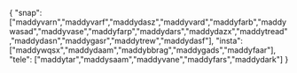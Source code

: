 {
  "snap":  ["maddyvarn","maddyvarf","maddydasz","maddyvard","maddyfarb","maddywasad","maddyvase","maddyfarp","maddydars","maddydazx","maddytread","maddydasn","maddygasr","maddytrew","maddydasf"],
  "insta": ["maddywqsx","maddydaam","maddybbrag","maddygads","maddyfaar"],
  "tele":  ["maddytar","maddysaam","maddyvane","maddyfars","maddydark"]
}
